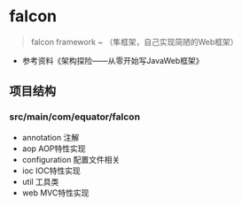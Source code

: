 # falcon
> falcon framework ~ （隼框架，自己实现简陋的Web框架）
- 参考资料《架构探险——从零开始写JavaWeb框架》
## 项目结构
### src/main/com/equator/falcon
- annotation 注解
- aop AOP特性实现
- configuration 配置文件相关
- ioc IOC特性实现
- util 工具类
- web MVC特性实现